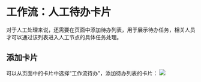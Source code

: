 # 工作流：人工待办卡片

对于人工处理来说，还需要在页面中添加待办列表，用于展示待办任务，相关人员才可以通过该列表进入人工节点的具体任务处理。

## 添加卡片

可以从页面中的卡片中选择“工作流待办”，添加待办列表的卡片：
![](/other-blocks/workflow-todo.png)
